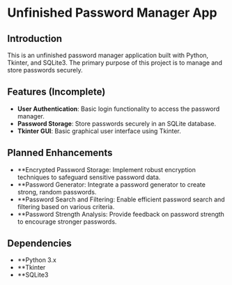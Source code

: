# Unfinished Password Manager App

## Introduction

This is an unfinished password manager application built with Python, Tkinter, and SQLite3. The primary purpose of this project is to manage and store passwords securely.

## Features (Incomplete)

- **User Authentication**: Basic login functionality to access the password manager.
- **Password Storage**: Store passwords securely in an SQLite database.
- **Tkinter GUI**: Basic graphical user interface using Tkinter.

## Planned Enhancements

- **Encrypted Password Storage: Implement robust encryption techniques to safeguard sensitive password data.
- **Password Generator: Integrate a password generator to create strong, random passwords.
- **Password Search and Filtering: Enable efficient password search and filtering based on various criteria.
- **Password Strength Analysis: Provide feedback on password strength to encourage stronger passwords.

## Dependencies

- **Python 3.x
- **Tkinter
- **SQLite3